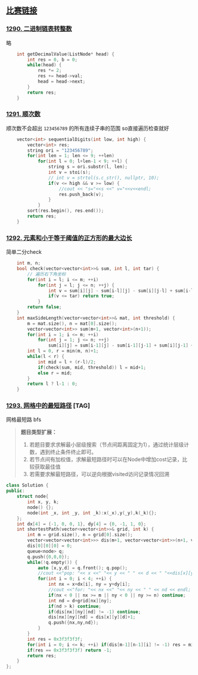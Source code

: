 ## [比赛链接](https://leetcode.cn/contest/weekly-contest-167/)


### [1290. 二进制链表转整数](https://leetcode.cn/problems/convert-binary-number-in-a-linked-list-to-integer/)

略

```c++
    int getDecimalValue(ListNode* head) {
        int res = 0, b = 0;
        while(head) {
            res *= 2;
            res += head->val;
            head = head->next;
        }
        return res;
    }
```


### [1291. 顺次数](https://leetcode.cn/problems/sequential-digits/)

顺次数不会超出 `123456789` 的所有连续子串的范围 so直接遍历检查就好

```c++
    vector<int> sequentialDigits(int low, int high) {
        vector<int> res;
        string ori = "123456789";
        for(int len = 1; len <= 9; ++len)
            for(int l = 0; l+len-1 < 9; ++l) {
                string s = ori.substr(l, len);
                int v = stoi(s);
                // int v = strtol(s.c_str(), nullptr, 10);
                if(v <= high && v >= low) {
                    //cout << "s="<<s <<" v="<<v<<endl;
                    res.push_back(v);
                }
            }
        sort(res.begin(), res.end());
        return res;
    }
```

### [1292. 元素和小于等于阈值的正方形的最大边长](https://leetcode.cn/problems/maximum-side-length-of-a-square-with-sum-less-than-or-equal-to-threshold/)

简单二分check

```c++
    int m, n;
    bool check(vector<vector<int>>& sum, int l, int tar) {
        // 遍历右下角坐标
        for(int i = l; i <= m; ++i)
            for(int j = l; j <= n; ++j) {
                int v = sum[i][j] - sum[i-l][j] - sum[i][j-l] + sum[i-l][j-l];
                if(v <= tar) return true;
            }
        return false;
    }
    int maxSideLength(vector<vector<int>>& mat, int threshold) {
        m = mat.size(), n = mat[0].size();
        vector<vector<int>> sum(m+1, vector<int>(n+1));
        for(int i = 1; i <= m; ++i)
            for(int j = 1; j <= n; ++j)
                sum[i][j] = sum[i-1][j] - sum[i-1][j-1] + sum[i][j-1] + mat[i-1][j-1];
        int l = 0, r = min(m, n)+1;
        while(l < r) {
            int mid = l + (r-l)/2;
            if(check(sum, mid, threshold)) l = mid+1;
            else r = mid;
        }
        return l ? l-1 : 0;
    }
```

### [1293. 网格中的最短路径](https://leetcode.cn/problems/shortest-path-in-a-grid-with-obstacles-elimination/) [TAG]

网格最短路 bfs

> **题目类型扩展：**
> 1. 若题目要求求解最小层级搜索（节点间距离固定为1），通过统计层级计数，遇到终止条件终止即可。
> 2. 若节点间有加权值，求解最短路径时可以在Node中增加cost记录，比较获取最佳值
> 3. 若需要求解最短路径，可以逆向根据visited访问记录情况回溯


```c++
class Solution {
public:
    struct node{
        int x, y, k;
        node() {};
        node(int _x, int _y, int _k):x(_x),y(_y),k(_k){};
    };
    int dx[4] = {-1, 0, 0, 1}, dy[4] = {0, -1, 1, 0};
    int shortestPath(vector<vector<int>>& grid, int k) {
        int m = grid.size(), n = grid[0].size();
        vector<vector<vector<int>>> dis(m+1, vector<vector<int>>(n+1, vector<int>(k+1, -1)));
        dis[0][0][0] = 0;
        queue<node> q;
        q.push({0,0,0});
        while(!q.empty()) {
            auto [x,y,d] = q.front(); q.pop();
            //cout <<"pop: "<< x <<" "<< y << " " << d << " "<<dis[x][y][d]<<endl;
            for(int i = 0; i < 4; ++i) {
                int nx = x+dx[i], ny = y+dy[i];
                //cout <<"for: "<< nx <<" "<< ny << " " << nd << endl;
                if(nx < 0 || nx >= m || ny < 0 || ny >= n) continue;
                int nd = d+grid[nx][ny];
                if(nd > k) continue;
                if(dis[nx][ny][nd] != -1) continue;
                dis[nx][ny][nd] = dis[x][y][d]+1;
                q.push({nx,ny,nd});
            }
        }
        int res = 0x3f3f3f3f;
        for(int i = 0; i <= k; ++i) if(dis[m-1][n-1][i] != -1) res = min(res, dis[m-1][n-1][i]);
        if(res == 0x3f3f3f3f) return -1;
        return res;
    }
};
```
